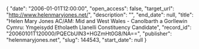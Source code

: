 {
  "date": "2006-01-01T12:00:00", 
  "open_access": false, 
  "target_url": "http://www.helenmaryjones.net/", 
  "description": "", 
  "end_date": null, 
  "title": "Helen Mary Jones AC/AM: Mid and West Wales - Canolbarth a Gorllewin Cymru: Ymgeisydd Etholaeth Llanelli Constituency Candidate", 
  "record_id": "20060101T120000/PQECbUlN3+HGZmHt0G8/NA==", 
  "publisher": "helenmaryjones.net", 
  "slug": 144543, 
  "start_date": null
}

